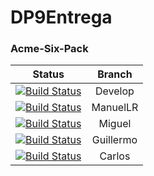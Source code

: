 # DP9Entrega
### Acme-Six-Pack
| Status| Branch|
|:-----:|:-----:|
|[![Build Status](http://jenkins3.mlr.duckdns.org/buildStatus/icon?job=DP9-Acme-Six-Pack)](http://jenkins3.mlr.duckdns.org/job/DP9-Acme-Six-Pack/)|Develop 
|[![Build Status](http://jenkins3.mlr.duckdns.org/buildStatus/icon?job=DP9-ManuelLR-Acme-Six-Pack)](http://jenkins3.mlr.duckdns.org/view/DP9/job/DP9-ManuelLR-Acme-Six-Pack/)  |ManuelLR
|[![Build Status](http://jenkins3.mlr.duckdns.org/buildStatus/icon?job=DP9-Miguel-Acme-Six-Pack)](http://jenkins3.mlr.duckdns.org/job/DP9-Miguel-Acme-Six-Pack/)| Miguel
|[![Build Status](http://jenkins3.mlr.duckdns.org/buildStatus/icon?job=DP9-Guillermo-Acme-Six-Pack)](http://jenkins3.mlr.duckdns.org/job/DP9-Guillermo-Acme-Six-Pack/) |Guillermo
|[![Build Status](http://jenkins3.mlr.duckdns.org/buildStatus/icon?job=DP9-Carlos-Acme-Six-Pack)](http://jenkins3.mlr.duckdns.org/view/DP9/job/DP9-Carlos-Acme-Six-Pack/) |Carlos
